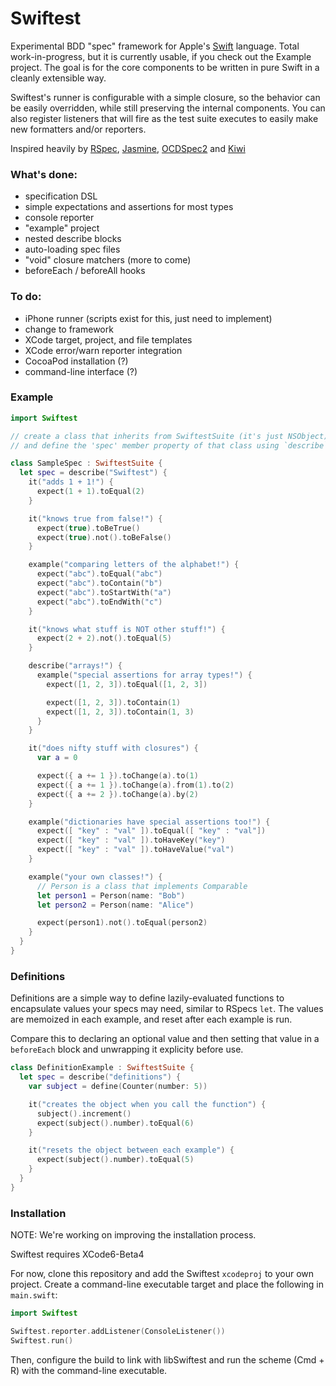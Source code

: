 Swiftest
========

Experimental BDD "spec" framework for Apple's
[Swift](https://developer.apple.com/swift/) language.
Total work-in-progress, but it is currently usable, if you check out the Example
project. The goal is for the core components to be written in pure Swift in a
cleanly extensible way.

Swiftest's runner is configurable with a simple closure, so the behavior can be
easily overridden, while still preserving the internal components. You can also
register listeners that will fire as the test suite executes to easily make
new formatters and/or reporters.

Inspired heavily by
[RSpec](https://github.com/rspec/rspec), [Jasmine](http://jasmine.github.io/),
[OCDSpec2](https://github.com/OCDSpec/OCDSpec2) and
[Kiwi](https://github.com/kiwi-bdd/Kiwi)

### What's done:
* specification DSL
* simple expectations and assertions for most types
* console reporter
* "example" project
* nested describe blocks
* auto-loading spec files
* "void" closure matchers (more to come)
* beforeEach / beforeAll hooks

### To do:
* iPhone runner (scripts exist for this, just need to implement)
* change to framework
* XCode target, project, and file templates
* XCode error/warn reporter integration
* CocoaPod installation (?)
* command-line interface (?)

### Example

```swift
import Swiftest

// create a class that inherits from SwiftestSuite (it's just NSObject)
// and define the 'spec' member property of that class using `describe`

class SampleSpec : SwiftestSuite {
  let spec = describe("Swiftest") {
    it("adds 1 + 1!") {
      expect(1 + 1).toEqual(2)
    }

    it("knows true from false!") {
      expect(true).toBeTrue()
      expect(true).not().toBeFalse()
    }

    example("comparing letters of the alphabet!") {
      expect("abc").toEqual("abc")
      expect("abc").toContain("b")
      expect("abc").toStartWith("a")
      expect("abc").toEndWith("c")
    }

    it("knows what stuff is NOT other stuff!") {
      expect(2 + 2).not().toEqual(5)
    }

    describe("arrays!") {
      example("special assertions for array types!") {
        expect([1, 2, 3]).toEqual([1, 2, 3])

        expect([1, 2, 3]).toContain(1)
        expect([1, 2, 3]).toContain(1, 3)
      }
    }

    it("does nifty stuff with closures") {
      var a = 0

      expect({ a += 1 }).toChange(a).to(1)
      expect({ a += 1 }).toChange(a).from(1).to(2)
      expect({ a += 2 }).toChange(a).by(2)
    }

    example("dictionaries have special assertions too!") {
      expect([ "key" : "val" ]).toEqual([ "key" : "val"])
      expect([ "key" : "val" ]).toHaveKey("key")
      expect([ "key" : "val" ]).toHaveValue("val")
    }

    example("your own classes!") {
      // Person is a class that implements Comparable
      let person1 = Person(name: "Bob")
      let person2 = Person(name: "Alice")

      expect(person1).not().toEqual(person2)
    }
  }
}
```

### Definitions
Definitions are a simple way to define lazily-evaluated functions to
encapsulate values your specs may need, similar to RSpecs `let`. The values
are memoized in each example, and reset after each example is run.

Compare this to declaring an optional value and then setting that value in a
`beforeEach` block and unwrapping it explicity before use.

```swift
class DefinitionExample : SwiftestSuite {
  let spec = describe("definitions") {
    var subject = define(Counter(number: 5))

    it("creates the object when you call the function") {
      subject().increment()
      expect(subject().number).toEqual(6)
    }

    it("resets the object between each example") {
      expect(subject().number).toEqual(5)
    }
  }
}
```

### Installation
NOTE: We're working on improving the installation process.

Swiftest requires XCode6-Beta4

For now, clone this repository and add the Swiftest `xcodeproj` to your own
project. Create a command-line executable target and place the following in
`main.swift`:

```swift
import Swiftest

Swiftest.reporter.addListener(ConsoleListener())
Swiftest.run()
```

Then, configure the build to link with libSwiftest and
run the scheme (Cmd + R) with the command-line executable.
